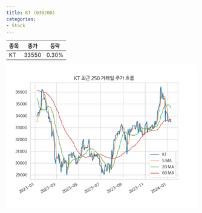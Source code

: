 ```yaml
---
title: KT (030200)
categories:
- Stock
---
```


|종목|종가|등락|
|----|----|----|
|KT|33550|0.30%|

<!-- more -->

![030200](/assets/images/stock/030200.png)
